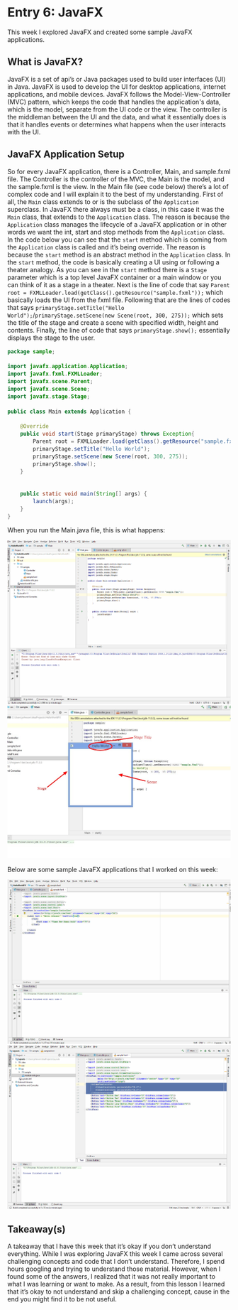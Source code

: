 # Entry 6: JavaFX

This week I explored JavaFX and created some sample JavaFX applications.

## What is JavaFX?
JavaFX is a set of api’s or Java packages used to build user interfaces (UI) in Java. JavaFX is used to develop the UI for desktop applications, internet applications, and mobile devices. JavaFX follows the Model-View-Controller (MVC) pattern, which keeps the code that handles the application's data, which is the model, separate from the UI code or the view. The controller is the middleman between the UI and the data, and what it essentially does is that it handles events or determines what happens when the user interacts with the UI. 

## JavaFX Application Setup

So for every JavaFX application, there is a Controller, Main, and sample.fxml file. The Controller is the controller of the MVC, the Main is the model, and the sample.fxml is the view. In the Main file (see code below) there’s a lot of complex code and I will explain it to the best of my understanding. First of all, the `Main` class extends to or is the subclass of the `Application` superclass. In JavaFX there always must be a class, in this case it was the `Main` class, that extends to the `Application` class. The reason is because the `Application` class manages the lifecycle of a JavaFX application or in other words we want the int, start and stop methods from the `Application` class. In the code below you can see that the `start` method which is coming from the `Application` class is called and it’s being override. The reason is because the `start` method is an abstract method in the `Application` class. In the `start` method, the code is basically creating a UI using or following a theater analogy. As you can see in the `start` method there is a `Stage` parameter which is a top level JavaFX container or a main window or you can think of it as a stage in a theater. Next is the line of code that say `Parent root = FXMLLoader.load(getClass().getResource("sample.fxml"));` which basically loads the UI from the fxml file. Following that are the lines of codes that says `primaryStage.setTitle("Hello World");`/`primaryStage.setScene(new Scene(root, 300, 275));` which sets the title of the stage and create a scene with specified width, height and contents. Finally, the line of code that says `primaryStage.show();` essentially displays the stage to the user.

```java
package sample;

import javafx.application.Application;
import javafx.fxml.FXMLLoader;
import javafx.scene.Parent;
import javafx.scene.Scene;
import javafx.stage.Stage;

public class Main extends Application {

    @Override
    public void start(Stage primaryStage) throws Exception{
        Parent root = FXMLLoader.load(getClass().getResource("sample.fxml"));
        primaryStage.setTitle("Hello World");
        primaryStage.setScene(new Scene(root, 300, 275));
        primaryStage.show();
    }


    public static void main(String[] args) {
        launch(args);
    }
}
```

When you run the Main.java file, this is what happens:

<img src="../images/maingif.gif"/>

<img src="../images/mainjava.png"/>

Below are some sample JavaFX applications that I worked on this week:

<img src="../images/hellojohnson.gif"/>

<img src="../images/gridplane-layout.gif"/>

## Takeaway(s)

A takeaway that I have this week that it’s okay if you don’t understand everything. While I was exploring JavaFX this week I came across several challenging concepts and code that I don’t understand. Therefore, I spend hours googling and trying to understand those material. However, when I found some of the answers, I realized that it was not really important to what I was learning or want to make. As a result, from this lesson I learned that it’s okay to not understand and skip a challenging concept, cause in the end you might find it to be not useful. 


